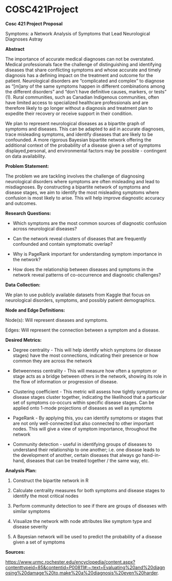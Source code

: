 # COSC421Project

**Cosc 421 Project Proposal**

Symptoms: a Network Analysis of Symptoms that Lead Neurological Diagnoses Astray

**Abstract**

The importance of accurate medical diagnoses can not be overstated. Medical professionals face the challenge of distinguishing and identifying diseases that share conflicting symptoms and whose accurate and timely diagnosis has a defining impact on the treatment and outcome for the patient. Neurological disorders are “complicated and complex” to diagnose as “\[m\]any of the same symptoms happen in different combinations among the different disorders” and “don't have definitive causes, markers, or tests” (1). Rural communities, such as Canadian Indigenous communities, often have limited access to specialized healthcare professionals and are therefore likely to go longer without a diagnosis and treatment plan to expedite their recovery or receive support in their condition.

We plan to represent neurological diseases as a bipartite graph of symptoms and diseases. This can be adapted to aid in accurate diagnoses, trace misleading symptoms, and identify diseases that are likely to be confounded. A more rigorous Bayesian bipartite network offering the additional context of the probability of a disease given a set of symptoms displayed,personal, and environmental factors may be possible - contingent on data availability.

**Problem Statement:**

The problem we are tackling involves the challenge of diagnosing neurological disorders where symptoms are often misleading and lead to misdiagnoses. By constructing a bipartite network of symptoms and disease stages, we aim to identify the most misleading symptoms where confusion is most likely to arise. This will help improve diagnostic accuracy and outcomes.

**Research Questions:**

- Which symptoms are the most common sources of diagnostic confusion across neurological diseases?  

- Can the network reveal clusters of diseases that are frequently confounded and contain symptomatic overlap?

- Why is PageRank important for understanding symptom importance in the network?

- How does the relationship between diseases and symptoms in the network reveal patterns of co-occurrence and diagnostic challenges?

**Data Collection:**

We plan to use publicly available datasets from Kaggle that focus on neurological disorders, symptoms, and possibly patient demographics.

**Node and Edge Definitions:**

Node(s): Will represent diseases and symptoms.

Edges: Will represent the connection between a symptom and a disease.

**Desired Metrics:**

- Degree centrality - This will help identify which symptoms (or disease stages) have the most connections, indicating their presence or how common they are across the network  

- Betweenness centrality - This will measure how often a symptom or stage acts as a bridge between others in the network, showing its role in the flow of information or progression of disease.  

- Clustering coefficient - This metric will assess how tightly symptoms or disease stages cluster together, indicating the likelihood that a particular set of symptoms co-occurs within specific disease stages. Can be applied onto 1-mode projections of diseases as well as symptoms  

- PageRank - By applying this, you can identify symptoms or stages that are not only well-connected but also connected to other important nodes. This will give a view of symptom importance, throughout the network  

- Community detection - useful in identifying groups of diseases to understand their relationship to one another; i.e. one disease leads to the development of another, certain diseases that always go hand-in-hand, diseases that can be treated together / the same way, etc.

**Analysis Plan:**

1. Construct the bipartite network in R  

2. Calculate centrality measures for both symptoms and disease stages to identify the most critical nodes  

3. Perform community detection to see if there are groups of diseases with similar symptoms  

4. Visualize the network with node attributes like symptom type and disease severity  

5. A Bayesian network will be used to predict the probability of a disease given a set of symptoms

**Sources:**

<https://www.urmc.rochester.edu/encyclopedia/content.aspx?contenttypeid=85&contentid=P00811#:~:text=Evaluating%20and%20diagnosing%20damage%20to,make%20a%20diagnosis%20even%20harder>.
